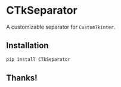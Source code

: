 # CTkSeparator
A customizable separator for `CustomTkinter`.

## Installation
```sh
pip install CTkSeparator
```

## Thanks!
